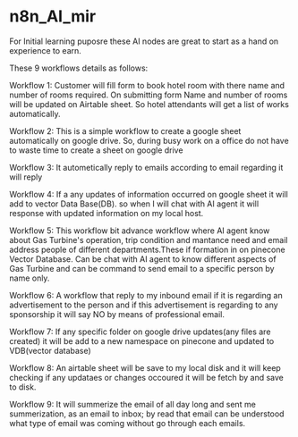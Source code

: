 # n8n_AI_mir

For Initial learning puposre these AI nodes are great to start as a hand on experience to earn.

These 9 workflows details as follows:

Workflow 1:
Customer will fill form to book hotel room with there name and number of rooms required. On submitting form Name and number of rooms will be updated on Airtable sheet. 
So hotel attendants will get a list of works automatically.

Workflow 2:
This is a simple workflow to create a google sheet automatically on google drive. 
So, during busy work on a office do not have to waste time to create a sheet on google drive 

Workflow 3:
It autometically reply to emails according to email regarding it will reply

Workflow 4:
If a any updates of information occurred on google sheet it will add to vector Data Base(DB).
so when I will chat with AI agent it will response with updated information on my local host.

Workflow 5:
This workflow bit advance workflow where AI agent know about Gas Turbine's operation, trip condition and mantance need and email address people of different departments.These if formation in on pinecone Vector Database.
Can be chat with AI agent to know different aspects of Gas Turbine and can be command to send email to a specific person by name only.

Workflow 6:
A workflow that reply to my inbound email if it is regarding an advertisement to the person and if
this advertisement is regarding to any sponsorship it will say NO by means of professional email.

Workflow 7:
If any specific folder on google drive updates(any files are created) it will be add to a new namespace on pinecone and updated to VDB(vector database)

Workflow 8:
An airtable sheet will be save to my local disk and it will keep checking if any updataes or changes occoured it will be fetch by and save to disk.

Workflow 9:
It will summerize the email of all day long and sent me summerization, as an email to inbox; by read that email can be understood what type of email was coming without go through each emails.
